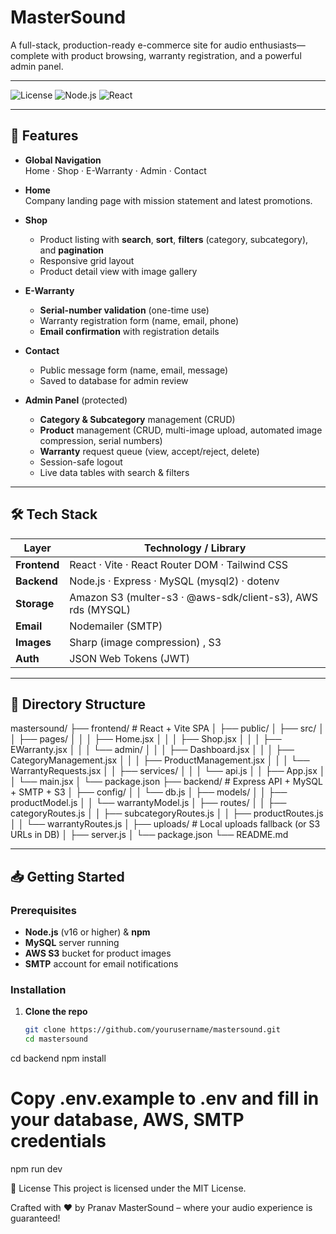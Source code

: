 # MasterSound

A full-stack, production-ready e-commerce site for audio enthusiasts—complete with product browsing, warranty registration, and a powerful admin panel.

---

![License](https://img.shields.io/badge/license-MIT-blue.svg)
![Node.js](https://img.shields.io/badge/backend-Node.js-green.svg)
![React](https://img.shields.io/badge/frontend-React-blue.svg)

---

## 🚀 Features

- **Global Navigation**  
  Home · Shop · E-Warranty · Admin · Contact  

- **Home**  
  Company landing page with mission statement and latest promotions.

- **Shop**  
  - Product listing with **search**, **sort**, **filters** (category, subcategory), and **pagination**  
  - Responsive grid layout  
  - Product detail view with image gallery  

- **E-Warranty**  
  - **Serial-number validation** (one-time use)  
  - Warranty registration form (name, email, phone)  
  - **Email confirmation** with registration details  

- **Contact**  
  - Public message form (name, email, message)  
  - Saved to database for admin review  

- **Admin Panel** (protected)  
  - **Category & Subcategory** management (CRUD)  
  - **Product** management (CRUD, multi-image upload, automated image compression, serial numbers)  
  - **Warranty** request queue (view, accept/reject, delete)  
  - Session-safe logout  
  - Live data tables with search & filters  

---

## 🛠️ Tech Stack

| Layer         | Technology / Library                                       |
|---------------|------------------------------------------------------------|
| **Frontend**  | React · Vite · React Router DOM · Tailwind CSS             |
| **Backend**   | Node.js · Express · MySQL (mysql2) · dotenv                |
| **Storage**   | Amazon S3 (multer-s3 · @aws-sdk/client-s3), AWS rds (MYSQL)|
| **Email**     | Nodemailer (SMTP)                                          |
| **Images**    | Sharp (image compression)  , S3                            |
| **Auth**      | JSON Web Tokens (JWT)                                      |

---

## 📂 Directory Structure

mastersound/
├── frontend/ # React + Vite SPA
│ ├── public/
│ ├── src/
│ │ ├── pages/
│ │ │ ├── Home.jsx
│ │ │ ├── Shop.jsx
│ │ │ ├── EWarranty.jsx
│ │ │ └── admin/
│ │ │ ├── Dashboard.jsx
│ │ │ ├── CategoryManagement.jsx
│ │ │ ├── ProductManagement.jsx
│ │ │ └── WarrantyRequests.jsx
│ │ ├── services/
│ │ │ └── api.js
│ │ ├── App.jsx
│ │ └── main.jsx
│ └── package.json
├── backend/ # Express API + MySQL + SMTP + S3
│ ├── config/
│ │ └── db.js
│ ├── models/
│ │ ├── productModel.js
│ │ └── warrantyModel.js
│ ├── routes/
│ │ ├── categoryRoutes.js
│ │ ├── subcategoryRoutes.js
│ │ ├── productRoutes.js
│ │ └── warrantyRoutes.js
│ ├── uploads/ # Local uploads fallback (or S3 URLs in DB)
│ ├── server.js
│ └── package.json
└── README.md


---

## 📥 Getting Started

### Prerequisites

- **Node.js** (v16 or higher) & **npm**  
- **MySQL** server running  
- **AWS S3** bucket for product images  
- **SMTP** account for email notifications  

### Installation

1. **Clone the repo**  
   ```bash
   git clone https://github.com/yourusername/mastersound.git
   cd mastersound


cd backend
npm install
# Copy .env.example to .env and fill in your database, AWS, SMTP credentials
npm run dev

📝 License
This project is licensed under the MIT License.

Crafted with ❤️ by Pranav
MasterSound – where your audio experience is guaranteed!


